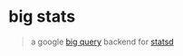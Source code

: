 # big stats

> a google [big query](https://cloud.google.com/bigquery/) backend for [statsd](https://github.com/etsy/statsd#readme)
